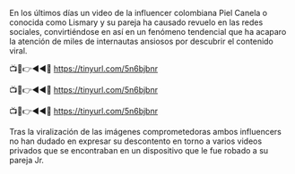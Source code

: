 En los últimos días un video de la influencer colombiana Piel Canela o conocida como Lismary y su pareja ha causado revuelo en las redes sociales, convirtiéndose en así en un fenómeno tendencial que ha acaparo la atención de miles de internautas ansiosos por descubrir el contenido viral.

📺📱👉◄◄🔴  https://tinyurl.com/5n6bjbnr

📺📱👉◄◄🔴  https://tinyurl.com/5n6bjbnr

📺📱👉◄◄🔴  https://tinyurl.com/5n6bjbnr


Tras la viralización de las imágenes comprometedoras ambos influencers no han dudado en expresar su descontento en torno a varios videos privados que se encontraban en un dispositivo que le fue robado a su pareja Jr.
